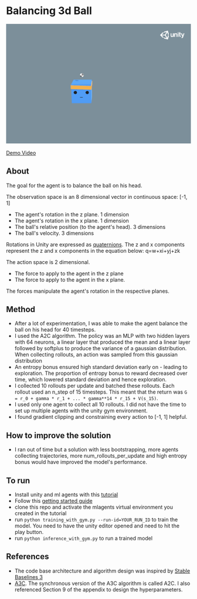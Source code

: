 # Balancing 3d Ball

![Cover](assets/Cover.png)

[Demo Video](assets/3DBallBalancingDemo.mov)

## About

The goal for the agent is to balance the ball on his head.

The observation space is an 8 dimensional vector in continuous space: [-1, 1]

- The agent's rotation in the z plane. 1 dimension
- The agent's rotation in the x plane. 1 dimension
- The ball's relative position (to the agent's head). 3 dimensions
- The ball's velocity. 3 dimensions

Rotations in Unity are expressed as [quaternions](https://en.wikipedia.org/wiki/Quaternion). The z and x components represent the z and x components in the equation below: q=w+xi+yj+zk

The action space is 2 dimensional.

- The force to apply to the agent in the z plane
- The force to apply to the agent in the x plane.

The forces manipulate the agent's rotation in the respective planes.

## Method

- After a lot of experimentation, I was able to make the agent balance the ball on his head for 40 timesteps.
- I used the A2C algorithm. The policy was an MLP with two hidden layers with 64 neurons, a linear layer that produced the mean and a linear layer followed by softplus to produce the variance of a gaussian distribution. When collecting rollouts, an action was sampled from this gaussian distribution
- An entropy bonus ensured high standard deviation early on - leading to exploration. The proportion of entropy bonus to reward decreased over time, which lowered standard deviation and hence exploration.
- I collected 10 rollouts per update and batched these rollouts. Each rollout used an n_step of 15 timesteps. This meant that the return was `G = r_0 + gamma * r_1 + ... * gamma**14 * r_15 + V(s_15)`.
- I used only one agent to collect all 10 rollouts. I did not have the time to set up multiple agents with the unity gym environment.
- I found gradient clipping and constraining every action to [-1, 1] helpful.

## How to improve the solution

- I ran out of time but a solution with less bootstrapping, more agents collecting trajectories, more num_rollouts_per_update and high entropy bonus would have improved the model's performance.

## To run

- Install unity and ml agents with this [tutorial](https://github.com/Unity-Technologies/ml-agents/blob/release_21_docs/docs/Installation.md#advanced-local-installation-for-development-1)
- Follow this [getting started guide](https://github.com/Unity-Technologies/ml-agents/blob/release_21_docs/docs/Getting-Started.md)
- clone this repo and activate the mlagents virtual environment you created in the tutorial
- run `python training_with_gym.py --run-id=YOUR_RUN_ID` to train the model. You need to have the unity editor opened and need to hit the play button.
- run `python inference_with_gym.py` to run a trained model

## References

- The code base architecture and algorithm design was inspired by [Stable Baselines 3](https://stable-baselines3.readthedocs.io/en/master/)
- [A3C](https://arxiv.org/pdf/1602.01783). The synchronous version of the A3C algorithm is called A2C. I also referenced Section 9 of the appendix to design the hyperparameters.
